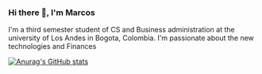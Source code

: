 ### Hi there 👋, I'm Marcos

I'm a third semester student of CS and Business administration at the university of Los Andes in Bogota, Colombia. I'm passionate about the new technologies and Finances


[![Anurag's GitHub stats](https://github-readme-stats.vercel.app/api?username=Marcosespa)](https://github.com/anuraghazra/github-readme-stats)

<!--
**Marcosespa/Marcosespa** is a ✨ _special_ ✨ repository because its `README.md` (this file) appears on your GitHub profile.

Here are some ideas to get you started:

- 🔭 I’m currently working on ...
- 🌱 I’m currently learning ...
- 👯 I’m looking to collaborate on ...
- 🤔 I’m looking for help with ...
- 💬 Ask me about ...
- 📫 How to reach me: ...
- 😄 Pronouns: ...
- ⚡ Fun fact: ...
-->

